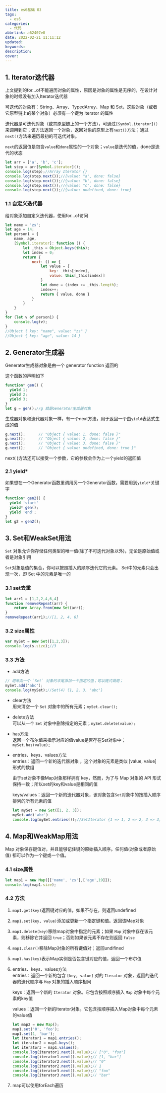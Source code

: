```yaml
---
title: es6基础 03
tags:
  - es6
categories:
  - 代码
abbrlink: a62407e0
date: 2022-02-21 11:11:12
updated:
keywords:
description:
cover:
---
```

## 1. Iterator迭代器

上文提到的for...of不能遍历对象的属性，原因是对象的属性是无序的，在设计对象的时候没有加入Iterator迭代器

可迭代的对象有：String、Array、TypedArray、Map 和 Set，这些对象（或者它原型链上的某个对象）必须有一个键为 iterator 的属性

迭代器是可迭代对象（或其原型链上的一个方法），可通过`[Symbol.iterator]()`来调用到它；该方法返回一个对象，返回对象的原型上有`next()`方法；通过`next()`方法来遍历最初的可迭代对象。

`next`的返回值是包含`value`和`done`属性的一个对象；`value`是迭代的值，done是迭代的状态

```javascript
let arr = ['a', 'b', 'c'];
let step = arr[Symbol.iterator]();
console.log(step);//Array Iterator {}
console.log(step.next());//{value: "a", done: false}
console.log(step.next());//{value: "b", done: false}
console.log(step.next());//{value: "c", done: false}
console.log(step.next());//{value: undefined, done: true}
```

### 1.1 自定义迭代器

给对象添加自定义迭代器，使用for...of访问

```javascript
let name = 'zs';
let age = 14;
let person1 = {
    name, age,
    [Symbol.iterator]: function () {
        let _this = Object.keys(this);
        let index = 0;
        return {
            next: () => {
                let value = {
                    key: _this[index],
                    value: this[_this[index]]
                }
                let done = (index >= _this.length);
                index++;
                return { value, done }
            }
        }
    }
}
for (let v of person1) {
    console.log(v);
}
//Object { key: "name", value: "zs" }
//Object { key: "age", value: 14 }
```

## 2. Generator生成器

Generator生成器对象是由一个 generator function 返回的

这个函数的声明如下

```javascript
function* gen() {
  yield 1;
  yield 2;
  yield 3;
}
let g = gen();//g 就是Generator生成器对象
```

生成器对象和迭代器对象一样，有一个next方法，用于返回一个由`yield`表达式生成的值

```javascript
g.next();      // "Object { value: 1, done: false }"
g.next();      // "Object { value: 2, done: false }"
g.next();      // "Object { value: 3, done: false }"
g.next();      // "Object { value: undefined, done: true }"
```

next( )方法还可以接受一个参数，它的参数会作为上一个yield的返回值

### 2.1 yield*

如果想在一个Generator函数里调用另一个Generator函数，需要用到`yield*`关键字

```javascript
function* gen2() {
  yield 'start'
  yield* gen();
  yield 'end';
}
let g2 = gen2();
```

## 3. Set和WeakSet用法

`Set` 对象允许你存储任何类型的唯一值(除了不可迭代对象以外)，无论是原始值或者是对象引用

`Set`对象是值的集合，你可以按照插入的顺序迭代它的元素。 Set中的元素只会出现一次，即 Set 中的元素是唯一的

### 3.1 set去重

```javascript
let arr1 = [1,2,2,4,6,4]
function removeRepeat(arr) {
    return Array.from(new Set(arr));
}
removeRepeat(arr1);//[1, 2, 4, 6]
```

### 3.2 size属性

```javascript
var mySet = new Set([1,2,3]);
console.log(s.size);//3
```

### 3.3 方法


- add方法
```javascript
// 用来向一个 `Set` 对象的末尾添加一个指定的值；可以链式调用；
mySet.add('abc');
console.log(mySet);//Set(4) {1, 2, 3, "abc"}
```
- clear方法  
   用来清空一个 `Set` 对象中的所有元素；`mySet.clear();`

- delete方法  
  可以从一个 `Set` 对象中删除指定的元素；`mySet.delete(value);`

- has方法  
  返回一个布尔值来指示对应的值value是否存在Set对象中；`mySet.has(value);`

- entries、keys、values方法  
  entries：返回一个新的迭代器对象 ，这个对象的元素是类似 [value, value] 形式的数组  

  由于set对象不像Map对象那样拥有 key，然而，为了与 Map 对象的 API 形式保持一致；所以set的key和value是相同的值  
  
  keys/values：返回一个新的迭代器对象，该对象包含`Set`对象中的按插入顺序排列的所有元素的值

  ```javascript
  let mySet = new Set([1, 2, 3]);
  mySet.add('abc')
  console.log(mySet.entries());//SetIterator {1 => 1, 2 => 2, 3 => 3, "abc" => "abc"}
  ```

## 4. Map和WeakMap用法

Map 对象保存键值对，并且能够记住键的原始插入顺序。任何值(对象或者原始值) 都可以作为一个键或一个值。

### 4.1 size属性

```javascript
let map1 = new Map([['name', 'zs'],['age',19]]);
console.log(map1.size);
```

### 4.2 方法

1. `map1.get(key)`返回键对应的值，如果不存在，则返回undefined

2. `map1.set(key, value)`添加或更新一个指定键和值。返回该Map对象

3. `map1.delete(key)`移除map对象中指定的元素；如果 `Map` 对象中存在该元素，则移除它并返回 `true`；否则如果该元素不存在则返回 `false`

4. `map1.clear()`移除Map对象的所有键值对；返回undifined

5. `map1.has(key)`表示Map实例是否包含键对应的值，返回一个布尔值

6. entries、keys、values方法  
   entries：返回一个新的包含 `[key, value]` 对的 `Iterator` 对象，返回的迭代器的迭代顺序与 `Map` 对象的插入顺序相同  
   
   keys：返回一个新的 `Iterator` 对象。它包含按照顺序插入 `Map` 对象中每个元素的key值  
   
   values：返回一个新的Iterator对象。它包含按顺序插入Map对象中每个元素的value值

    ```javascript
    let map2 = new Map();
    map1.set('0', 'foo');
    map1.set(1, 'bar');
    let iterator1 = map1.entries();
    let iterator2 = map1.keys();
    let iterator3 = map1.values();
    console.log(iterator1.next().value);// ["0", "foo"]
    console.log(iterator1.next().value);// [1, "bar"]
    console.log(iterator2.next().value);// "0"
    console.log(iterator2.next().value);// 1
    console.log(iterator3.next().value);// "foo"
    console.log(iterator3.next().value);// "bar"
    ```
7. map可以使用forEach遍历




